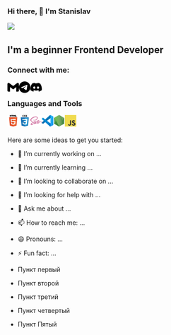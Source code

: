 ### Hi there, 👋 I'm Stanislav

![](https://komarev.com/ghpvc/?username=kazankovstas)

## I'm a beginner Frontend Developer

### Connect with me:

<a href="mailto:kazankovstas.jb@gmail.com" target="_blank"><img align="left" alt="Discord" width="26px" src="icons/gmail.svg"></a>
<a href="https://t.me/kazankovstanislav" target="_blank"><img align="left" alt="Discord" width="26px" src="icons/telegram.svg"></a>
<a href="https://discordapp.com/users/784745746062508075/" target="_blank"><img align="left" alt="Discord" width="26px" src="icons/discord.svg"></a>

<br />

### Languages and Tools

<img align="left" alt="HTML5" width="26px" src="https://raw.githubusercontent.com/github/explore/80688e429a7d4ef2fca1e82350fe8e3517d3494d/topics/html/html.png"/>
<img align="left" alt="CSS3" width="26px" src="https://raw.githubusercontent.com/github/explore/80688e429a7d4ef2fca1e82350fe8e3517d3494d/topics/css/css.png"/>
<img align="left" alt="Sass" width="26px" src="https://raw.githubusercontent.com/github/explore/80688e429a7d4ef2fca1e82350fe8e3517d3494d/topics/sass/sass.png"/>
<img align="left" alt="Visual Studio Code" width="26px" src="https://raw.githubusercontent.com/github/explore/80688e429a7d4ef2fca1e82350fe8e3517d3494d/topics/visual-studio-code/visual-studio-code.png"/>
<img align="left" alt="Node.js" width="26px" src="https://raw.githubusercontent.com/github/explore/80688e429a7d4ef2fca1e82350fe8e3517d3494d/topics/nodejs/nodejs.png"/>
<img align="left" alt="JavaScript" width="26px" src="https://raw.githubusercontent.com/github/explore/80688e429a7d4ef2fca1e82350fe8e3517d3494d/topics/javascript/javascript.png"/>

<br />
<br />

Here are some ideas to get you started:

- 🔭 I’m currently working on ...
- 🌱 I’m currently learning ...
- 👯 I’m looking to collaborate on ...
- 🤔 I’m looking for help with ...
- 💬 Ask me about ...
- 📫 How to reach me: ...
- 😄 Pronouns: ...
- ⚡ Fun fact: ...

- Пункт первый
- Пункт второй
- Пункт третий
- Пункт четвертый
- Пункт Пятый
